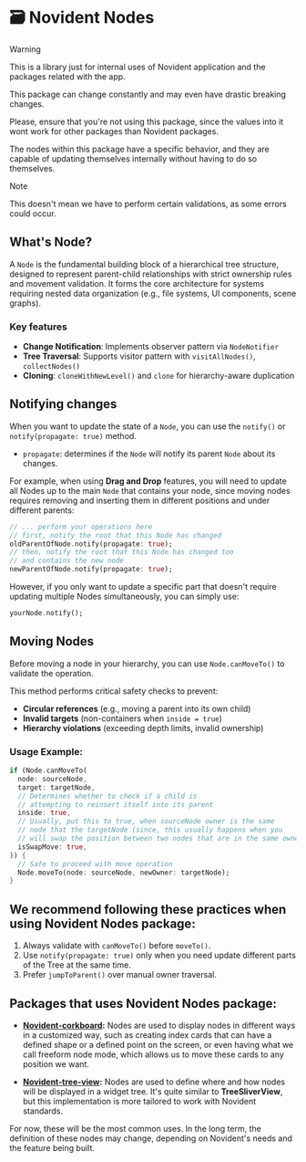 # 🗃️ Novident Nodes

> [!WARNING]
> This is a library just for internal uses of Novident application 
> and the packages related with the app. 
>
> This package can change constantly and may even have drastic breaking changes.
>
> Please, ensure that you're not using this package, since the values 
> into it wont work for other packages than Novident packages.

The nodes within this package have a specific behavior, and they are capable of updating themselves internally without having to do so themselves.

> [!NOTE]
> This doesn't mean we have to perform certain validations, as some errors could occur.

## What's Node?

A `Node` is the fundamental building block of a hierarchical tree structure, designed to represent parent-child relationships with strict ownership rules and movement validation. It forms the core architecture for systems requiring nested data organization (e.g., file systems, UI components, scene graphs).

### Key features

- **Change Notification**: Implements observer pattern via `NodeNotifier`
- **Tree Traversal**: Supports visitor pattern with `visitAllNodes()`, `collectNodes()`
- **Cloning**: `cloneWithNewLevel()` and `clone` for hierarchy-aware duplication

## Notifying changes 

When you want to update the state of a `Node`, you can use the `notify()` or `notify(propagate: true)` method.

* `propagate`: determines if the `Node` will notify its parent `Node` about its changes.

For example, when using **Drag and Drop** features, you will need to update all Nodes up to the main `Node` that contains your node, since moving nodes requires removing and inserting them in different positions and under different parents:

```dart
// ... perform your operations here
// first, notify the root that this Node has changed
oldParentOfNode.notify(propagate: true);
// then, notify the root that this Node has changed too 
// and contains the new node
newParentOfNode.notify(propagate: true);
```

However, if you only want to update a specific part that doesn't require updating multiple Nodes simultaneously, you can simply use: 

```dart
yourNode.notify();
```

## Moving Nodes

Before moving a node in your hierarchy, you can use `Node.canMoveTo()` to validate the operation. 

This method performs critical safety checks to prevent:

- **Circular references** (e.g., moving a parent into its own child)
- **Invalid targets** (non-containers when `inside = true`)
- **Hierarchy violations** (exceeding depth limits, invalid ownership)

### Usage Example:

```dart
if (Node.canMoveTo(
  node: sourceNode,
  target: targetNode,
  // Determines whether to check if a child is 
  // attempting to reinsert itself into its parent
  inside: true,    
  // Usually, put this to true, when sourceNode owner is the same
  // node that the targetNode (since, this usually happens when you 
  // will swap the position between two nodes that are in the same owner)
  isSwapMove: true, 
)) {
  // Safe to proceed with move operation
  Node.moveTo(node: sourceNode, newOwner: targetNode);
}
```

## We recommend following these practices when using **Novident Nodes** package: 

1. Always validate with `canMoveTo()` before `moveTo()`.
2. Use `notify(propagate: true)` only when you need update different parts of the Tree at the same time.
3. Prefer `jumpToParent()` over manual owner traversal.

## Packages that uses **Novident Nodes** package:

- **[Novident-corkboard](https://github.com/Novident/novident-corkboard):** Nodes are used to display nodes in different ways in a customized way, such as creating index cards that can have a defined shape or a defined point on the screen, or even having what we call freeform node mode, which allows us to move these cards to any position we want.

- **[Novident-tree-view](https://github.com/Novident/novident-tree-view):** Nodes are used to define where and how nodes will be displayed in a widget tree. It's quite similar to **TreeSliverView**, but this implementation is more tailored to work with Novident standards.

For now, these will be the most common uses. In the long term, the definition of these nodes may change, depending on Novident's needs and the feature being built.

